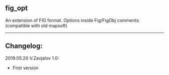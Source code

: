 ## fig_opt

An extension of FIG format. Options inside Fig/FigObj
comments (compatible with old mapsoft)

-----------
## Changelog:

2019.05.20 V.Zavjalov 1.0:
- First version
